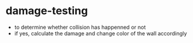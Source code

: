# damage-testing
* to determine whether collision has happenned or not
* if yes, calculate the damage and change color of the wall accordingly

